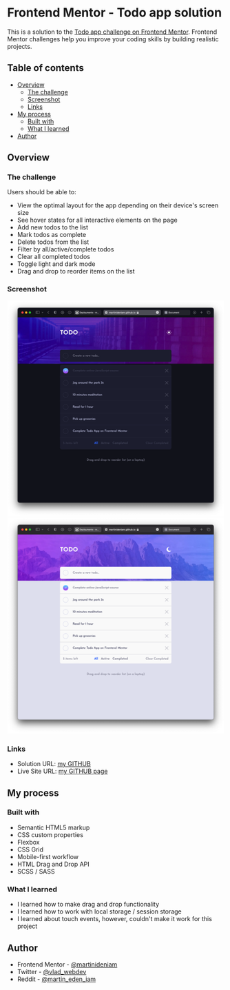 # Frontend Mentor - Todo app solution

This is a solution to the [Todo app challenge on Frontend Mentor](https://www.frontendmentor.io/challenges/todo-app-Su1_KokOW). Frontend Mentor challenges help you improve your coding skills by building realistic projects.

## Table of contents

- [Overview](#overview)
  - [The challenge](#the-challenge)
  - [Screenshot](#screenshot)
  - [Links](#links)
- [My process](#my-process)
  - [Built with](#built-with)
  - [What I learned](#what-i-learned)
- [Author](#author)

## Overview

### The challenge

Users should be able to:

- View the optimal layout for the app depending on their device's screen size
- See hover states for all interactive elements on the page
- Add new todos to the list
- Mark todos as complete
- Delete todos from the list
- Filter by all/active/complete todos
- Clear all completed todos
- Toggle light and dark mode
- Drag and drop to reorder items on the list

### Screenshot

![night mode](./screenshots/screenshot-1.png)
![day mode](./screenshots/screenshot-2.png)

### Links

- Solution URL: [my GITHUB](https://github.com/martinideniam/project-12-todo-app)
- Live Site URL: [my GITHUB page](https://martinideniam.github.io/project-12-todo-app/)

## My process

### Built with

- Semantic HTML5 markup
- CSS custom properties
- Flexbox
- CSS Grid
- Mobile-first workflow
- HTML Drag and Drop API
- SCSS / SASS

### What I learned

- I learned how to make drag and drop functionality
- I learned how to work with local storage / session storage
- I learned about touch events, however, couldn't make it work for this project

## Author

- Frontend Mentor - [@martinideniam](https://www.frontendmentor.io/profile/martinideniam)
- Twitter - [@vlad_webdev](https://twitter.com/vlad_webdev)
- Reddit - [@martin_eden_iam](https://www.reddit.com/user/martin__eden__iam)
